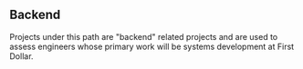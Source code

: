 ## Backend

Projects under this path are "backend" related projects and are used to assess engineers whose primary work will be systems development at First Dollar.
